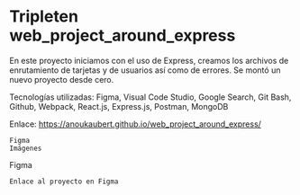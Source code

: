 # Tripleten web_project_around_express

En este proyecto iniciamos con el uso de Express, creamos los archivos de enrutamiento de tarjetas y de usuarios así como de errores. Se montó un nuevo proyecto desde cero.

Tecnologías utilizadas: Figma, Visual Code Studio, Google Search, Git Bash, Github, Webpack, React.js, Express.js, Postman, MongoDB

Enlace: https://anoukaubert.github.io/web_project_around_express/

    Figma
    Imágenes

Figma

    Enlace al proyecto en Figma

